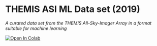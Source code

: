 # THEMIS ASI ML Data set (2019)
*A curated data set from the THEMIS All-Sky-Imager Array in a format suitable for machine learning*

[![Open In Colab](https://colab.research.google.com/assets/colab-badge.svg)](https://colab.research.google.com/github/kdlamb/THEMISML/blob/master/01_ThemisML_dataset_2019/ThemisML_colab.ipynb)

